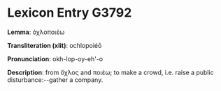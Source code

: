 # Lexicon Entry G3792

**Lemma**: ὀχλοποιέω

**Transliteration (xlit)**: ochlopoiéō

**Pronunciation**: okh-lop-oy-eh'-o

**Description**:
from ὄχλος and ποιέω; to make a crowd, i.e. raise a public disturbance:--gather a company.
